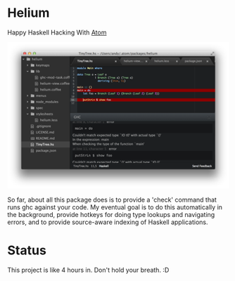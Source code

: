 # Helium

Happy Haskell Hacking With [Atom](http://atom.io)

![A screenshot of your spankin' package](helium.png)

So far, about all this package does is to provide a 'check' command that
runs ghc against your code.  My eventual goal is to do this automatically in the
background, provide hotkeys for doing type lookups and navigating errors, and
to provide source-aware indexing of Haskell applications.

# Status

This project is like 4 hours in.  Don't hold your breath. :D
